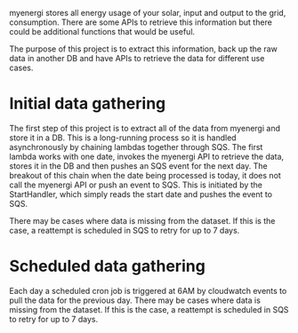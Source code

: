 myenergi stores all energy usage of your solar, input and output to the grid, consumption. There are some APIs to 
retrieve this information but there could be additional functions that would be useful.

The purpose of this project is to extract this information, back up the raw data in another DB and have APIs to retrieve
the data for different use cases.

# Initial data gathering
The first step of this project is to extract all of the data from myenergi and store it in a DB. This is a long-running
process so it is handled asynchronously by chaining lambdas together through SQS. The first lambda works with one date,
invokes the myenergi API to retrieve the data, stores it in the DB and then pushes an SQS event for the next day. The
breakout of this chain when the date being processed is today, it does not call the myenergi API or push an event to SQS.
This is initiated by the StartHandler, which simply reads the start date and pushes the event to SQS.

There may be cases where data is missing from the dataset. If this is the case, a reattempt is scheduled in SQS to retry
for up to 7 days.

# Scheduled data gathering
Each day a scheduled cron job is triggered at 6AM by cloudwatch events to pull the data for the previous day.
There may be cases where data is missing from the dataset. If this is the case, a reattempt is scheduled in SQS to retry
for up to 7 days.
